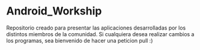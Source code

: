 # Android_Workship
Repositorio creado para presentar las aplicaciones desarrolladas por los distintos miembros de la comunidad.
Si cualquiera desea realizar cambios a los programas, sea bienvenido de hacer una peticion pull :)
